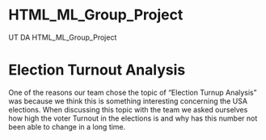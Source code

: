 # HTML_ML_Group_Project
UT DA HTML_ML_Group_Project

# Election Turnout Analysis

One of the reasons our team chose the topic of “Election Turnup Analysis” was because we think this is something interesting concerning the USA elections. When discussing this topic with the team we asked ourselves how high the voter Turnout in the elections is and why has this number not been able to change in a long time. 
